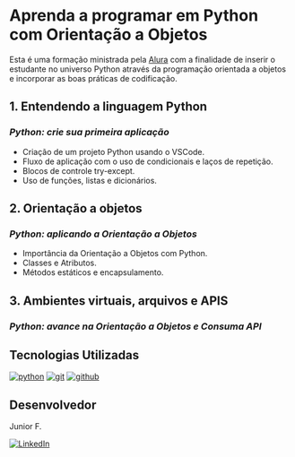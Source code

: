 # Aprenda a programar em Python com Orientação a Objetos

Esta é uma formação ministrada pela [Alura]("https://www.alura.com.br") com a finalidade de inserir o estudante no universo Python através da programação orientada a objetos e incorporar as boas práticas de codificação.

## 1. Entendendo a linguagem Python

### *Python: crie sua primeira aplicação* 

- Criação de um projeto Python usando o VSCode.
- Fluxo de aplicação com o uso de condicionais e laços de repetição.
- Blocos de controle try-except.
- Uso de funções, listas e dicionários.

## 2. Orientação a objetos

### *Python: aplicando a Orientação a Objetos*

- Importância da Orientação a Objetos com Python.
- Classes e Atributos.
- Métodos estáticos e encapsulamento.

## 3. Ambientes virtuais, arquivos e APIS

### *Python: avance na Orientação a Objetos e Consuma API*

##  Tecnologias Utilizadas

<div style="display: inline_block">
  <a href="#" title="Python"><img  alt="python" src="https://img.shields.io/badge/python-3670A0?style=for-the-badge&logo=python&logoColor=ffdd54" /></a>
  <a href="#" title="Git"><img alt="git" src="https://img.shields.io/badge/GIT-E44C30?style=for-the-badge&logo=git&logoColor=white"></a>
  <a href="#" title="GitHub"><img alt="github" src="https://img.shields.io/badge/GitHub-100000?style=for-the-badge&logo=github&logoColor=white"></a>
</div>

## Desenvolvedor

Junior F.

<div style="display: inline_block">
  <a href="https://www.linkedin.com/in/osmarjosefacinjr" target="_blank" title="LinkedIn"><img loading="lazy" src="https://img.shields.io/badge/-LinkedIn-%230077B5?style=for-the-badge&logo=linkedin&logoColor=white" alt="LinkedIn"></a>
</div>
